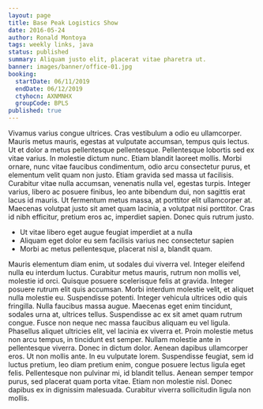 ```yaml
---
layout: page
title: Base Peak Logistics Show
date: 2016-05-24
author: Ronald Montoya
tags: weekly links, java
status: published
summary: Aliquam justo elit, placerat vitae pharetra ut.
banner: images/banner/office-01.jpg
booking:
  startDate: 06/11/2019
  endDate: 06/12/2019
  ctyhocn: AXNMNHX
  groupCode: BPLS
published: true
---
```

Vivamus varius congue ultrices. Cras vestibulum a odio eu ullamcorper. Mauris metus mauris, egestas at vulputate accumsan, tempus quis lectus. Ut et dolor a metus pellentesque pellentesque. Pellentesque lobortis sed ex vitae varius. In molestie dictum nunc. Etiam blandit laoreet mollis. Morbi ornare, nunc vitae faucibus condimentum, odio arcu consectetur purus, et elementum velit quam non justo. Etiam gravida sed massa ut facilisis. Curabitur vitae nulla accumsan, venenatis nulla vel, egestas turpis. Integer varius, libero ac posuere finibus, leo ante bibendum dui, non sagittis erat lacus id mauris. Ut fermentum metus massa, at porttitor elit ullamcorper at. Maecenas volutpat justo sit amet quam lacinia, a volutpat nisi porttitor. Cras id nibh efficitur, pretium eros ac, imperdiet sapien. Donec quis rutrum justo.

* Ut vitae libero eget augue feugiat imperdiet at a nulla
* Aliquam eget dolor eu sem facilisis varius nec consectetur sapien
* Morbi ac metus pellentesque, placerat nisl a, blandit quam.

Mauris elementum diam enim, ut sodales dui viverra vel. Integer eleifend nulla eu interdum luctus. Curabitur metus mauris, rutrum non mollis vel, molestie id orci. Quisque posuere scelerisque felis at gravida. Integer posuere rutrum elit quis accumsan. Morbi interdum molestie velit, et aliquet nulla molestie eu. Suspendisse potenti. Integer vehicula ultrices odio quis fringilla. Nulla faucibus massa augue. Maecenas eget enim tincidunt, sodales urna at, ultrices tellus. Suspendisse ac ex sit amet quam rutrum congue. Fusce non neque nec massa faucibus aliquam eu vel ligula.
Phasellus aliquet ultricies elit, vel lacinia ex viverra et. Proin molestie metus non arcu tempus, in tincidunt est semper. Nullam molestie ante in pellentesque viverra. Donec in dictum dolor. Aenean dapibus ullamcorper eros. Ut non mollis ante. In eu vulputate lorem. Suspendisse feugiat, sem id luctus pretium, leo diam pretium enim, congue posuere lectus ligula eget felis. Pellentesque non pulvinar mi, id blandit tellus. Aenean semper tempor purus, sed placerat quam porta vitae. Etiam non molestie nisl. Donec dapibus ex in dignissim malesuada. Curabitur viverra sollicitudin ligula non mollis.
